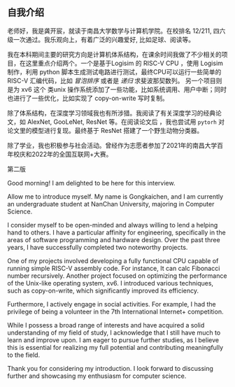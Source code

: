## 自我介绍
老师好，我是龚开宸，就读于南昌大学数学与计算机学院。在校排名 12/211, 四六级一次通过。我乐观向上，有着广泛的兴趣爱好, 比如足球、阅读等。	

我在本科期间主要的研究方向是计算机体系结构，在课余时间我做了不少相关的项目，在这里重点介绍两个。一个是基于Logisim 的 RISC-V CPU	，使用 Logisim 制作，利用 python 脚本生成测试电路进行测试，最终CPU可以运行一些简单的 RISC-V 汇编代码，比如 *冒泡排序* 或者是 *递归* 求斐波那契数列。
另一个项目则是为 xv6 这个 类unix 操作系统添加了一些功能，比如系统调用、用户中断；同时也进行了一些优化，比如实现了 copy-on-write 写时复制。

除了体系结构，在深度学习领域我也有所涉猎。我阅读了有关深度学习的经典论文，如 AlexNet, GooLeNet, ResNet 等。在阅读论文后 ，我也尝试用 `pytorh` 对论文里的模型进行复现。最终基于 ResNet 搭建了一个野生动物分类器。

除了学业，我也积极参与社会活动。曾经作为志愿者参加了2021年的南昌大学百年校庆和2022年的全国互联网+大赛。


第二版

Good morning! I am delighted to be here for this interview.

Allow me to introduce myself. My name is Gongkaichen, and I am currently an undergraduate student at NanChan University, majoring in Computer Science.

I consider myself to be open-minded and always willing to lend a helping hand to others. I have a particular affinity for engineering, specifically in the areas of software programming and hardware design. Over the past three years, I have successfully completed two noteworthy projects.

One of my projects involved developing a fully functional CPU capable of running simple RISC-V assembly code. For instance, It can calc Fibonacci number recursively. Another project focused on optimizing the performance of the Unix-like operating system, xv6. I introduced various techniques, such as copy-on-write, which significantly improved its efficiency.

Furthermore, I actively engage in social activities. For example, I had the privilege of being a volunteer in the 7th International Internet+ competition.

While I possess a broad range of interests and have acquired a solid understanding of my field of study, I acknowledge that I still have much to learn and improve upon. I am eager to pursue further studies, as I believe this is essential for realizing my full potential and contributing meaningfully to the field.

Thank you for considering my introduction. I look forward to discussing further and showcasing my enthusiasm for computer science.


